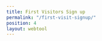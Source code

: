 ```yaml
---
title: First Visitors Sign up
permalink: "/first-visit-signup/"
position: 4
layout: webtool
---
```


<div class='container bg-light my-4 p-4'>

 <script src="https://widgets.healcode.com/javascripts/healcode.js"></script>

<healcode-widget data-type="prospects" data-widget-partner="object" data-widget-id="1f2447148a4" data-widget-version="0"></healcode-widget>

</div>

<div data-fred-widget-reviews></div>
<script src="https://d1yw3duy3i4qiv.cloudfront.net/js/sdk-v1.js"></script>
<script>
    FRED.init({
      locationId: "81fed43a-3a7a-4e46-8450-c4863243da74",
      perPage: 5,
      layout: "list",
      background: "ffffff",
      titleHexColor: "8cc63f",
      starHexColor: "fcc415"
    });
</script>
